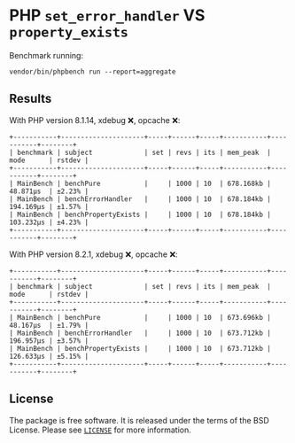 # PHP `set_error_handler` VS `property_exists`

Benchmark running:

```shell
vendor/bin/phpbench run --report=aggregate
```

## Results

With PHP version 8.1.14, xdebug ❌, opcache ❌:

```
+-----------+---------------------+-----+------+-----+-----------+-----------+--------+
| benchmark | subject             | set | revs | its | mem_peak  | mode      | rstdev |
+-----------+---------------------+-----+------+-----+-----------+-----------+--------+
| MainBench | benchPure           |     | 1000 | 10  | 678.168kb | 48.871μs  | ±2.23% |
| MainBench | benchErrorHandler   |     | 1000 | 10  | 678.184kb | 194.169μs | ±1.57% |
| MainBench | benchPropertyExists |     | 1000 | 10  | 678.184kb | 103.232μs | ±4.23% |
+-----------+---------------------+-----+------+-----+-----------+-----------+--------+
```

With PHP version 8.2.1, xdebug ❌, opcache ❌:

```
+-----------+---------------------+-----+------+-----+-----------+-----------+--------+
| benchmark | subject             | set | revs | its | mem_peak  | mode      | rstdev |
+-----------+---------------------+-----+------+-----+-----------+-----------+--------+
| MainBench | benchPure           |     | 1000 | 10  | 673.696kb | 48.167μs  | ±1.79% |
| MainBench | benchErrorHandler   |     | 1000 | 10  | 673.712kb | 196.957μs | ±3.57% |
| MainBench | benchPropertyExists |     | 1000 | 10  | 673.712kb | 126.633μs | ±5.15% |
+-----------+---------------------+-----+------+-----+-----------+-----------+--------+
```

## License

The package is free software. It is released under the terms of the BSD License.
Please see [`LICENSE`](./LICENSE.md) for more information.
